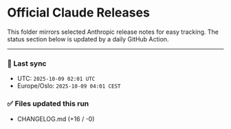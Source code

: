 # Official Claude Releases

This folder mirrors selected Anthropic release notes for easy tracking.
The status section below is updated by a daily GitHub Action.


---

<!-- sync-status:start -->

### 🔄 Last sync
- UTC: `2025-10-09 02:01 UTC`
- Europe/Oslo: `2025-10-09 04:01 CEST`

### ✅ Files updated this run

- CHANGELOG.md (+16 / -0)<!-- sync-status:end -->


















































